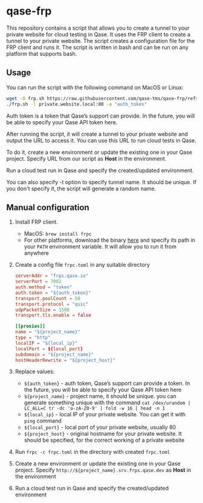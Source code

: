 # qase-frp
This repository contains a script that allows you to create a tunnel to your private website for cloud testing in Qase. It uses the FRP client to create a tunnel to your private website. The script creates a configuration file for the FRP client and runs it. The script is written in bash and can be run on any platform that supports bash.

## Usage
You can run the script with the following command on MacOS or Linux:
```bash
wget -O frp.sh https://raw.githubusercontent.com/qase-tms/qase-frp/refs/heads/main/frp.sh && chmod +x frp.sh
./frp.sh -l private.website.local:80 -a "auth_token"
```
Auth token is a token that Qase’s support can provide. In the future, you will be able to specify your Qase API token here.

After running the script, it will create a tunnel to your private website and output the URL to access it. You can use this URL to run cloud tests in Qase.

To do it, create a new environment or update the existing one in your Qase project. Specify URL from our script as **Host** in the environment.

Run a cloud test run in Qase and specify the created/updated environment.

You can also specify -t option to specify tunnel name. It should be unique. If you don't specify it, the script will generate a random name.

## Manual configuration
1. Install FRP client.
   - MacOS: `brew install frpc`
   - For other platforms, download the binary [here](https://github.com/fatedier/frp/releases) and specify its path in your `PATH` environment variable. It will allow you to run it from anywhere
2. Create a config file `frpc.toml` in any suitable directory

    ```toml
    serverAddr = "frps.qase.io"
    serverPort = 7002
    auth.method = "token"
    auth.token = "${auth_token}"
    transport.poolCount = 50
    transport.protocol = "quic"
    udpPacketSize = 1500
    transport.tls.enable = false
    
    [[proxies]]
    name = "${project_name}"
    type = "http"
    localIP = "${local_ip}"
    localPort = ${local_port}
    subdomain = "${project_name}"
    hostHeaderRewrite = "${project_host}"
    ```

3. Replace values:
   - `${auth_token}` - auth token, Qase’s support can provide a token. In the future, you will be able to specify your Qase API token here
   - `${project_name}` - project name, it should be unique.
   you can generate something unique with the command `cat /dev/urandom | LC_ALL=C tr -dc 'a-zA-Z0-9' | fold -w 16 | head -n 1`
   - `${local_ip}` - local IP of your private website. You can get it with `ping` command
   - `${local_port}` - local port of your private website, usually 80
   - `${project_host}` - original hostname for your private website. It should be specified, for the correct working of a private website
4. Run `frpc -c frpc.toml` in the directory with created `frpc.toml`
5. Create a new environment or update the existing one in your Qase project. Specify  `http://${project_name}.srv.frps.qase.dev`  as **Host** in the environment
6. Run a cloud test run in Qase and specify the created/updated environment
